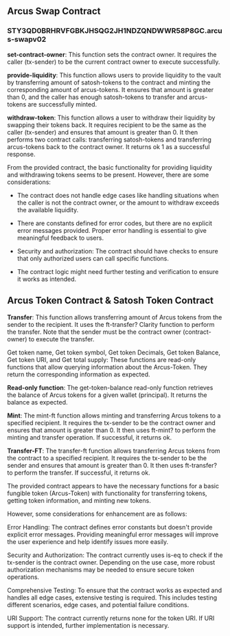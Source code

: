 
## Arcus Swap Contract
### STY3QD0BRHRVFGBKJHSQG2JH1NDZQNDWWR58P8GC.arcus-swapv02

**set-contract-owner**: This function sets the contract owner. It requires the caller (tx-sender) to be the current contract owner to execute successfully.

**provide-liquidity**: This function allows users to provide liquidity to the vault by transferring amount of satosh-tokens to the contract and minting the corresponding amount of arcus-tokens. It ensures that amount is greater than 0, and the caller has enough satosh-tokens to transfer and arcus-tokens are successfully minted.

**withdraw-token**: This function allows a user to withdraw their liquidity by swapping their tokens back. It requires recipient to be the same as the caller (tx-sender) and ensures that amount is greater than 0. It then performs two contract calls: transferring satosh-tokens and transferring arcus-tokens back to the contract owner. It returns ok 1 as a successful response.

From the provided contract, the basic functionality for providing liquidity and withdrawing tokens seems to be present. However, there are some considerations:

- The contract does not handle edge cases like handling situations when the caller is not the contract owner, or the amount to withdraw exceeds the available liquidity.

- There are constants defined for error codes, but there are no explicit error messages provided. Proper error handling is essential to give meaningful feedback to users.

- Security and authorization: The contract should have checks to ensure that only authorized users can call specific functions.

- The contract logic might need further testing and verification to ensure it works as intended.


## Arcus Token Contract & Satosh Token Contract

**Transfer**: This function allows transferring amount of Arcus tokens from the sender to the recipient. It uses the ft-transfer? Clarity function to perform the transfer. Note that the sender must be the contract owner (contract-owner) to execute the transfer.

Get token name, Get token symbol, Get token Decimals, Get token Balance, Get token URI, and Get total supply: These functions are read-only functions that allow querying information about the Arcus-Token. They return the corresponding information as expected.

**Read-only function**: The get-token-balance read-only function retrieves the balance of Arcus tokens for a given wallet (principal). It returns the balance as expected.

**Mint**: The mint-ft function allows minting and transferring Arcus tokens to a specified recipient. It requires the tx-sender to be the contract owner and ensures that amount is greater than 0. It then uses ft-mint? to perform the minting and transfer operation. If successful, it returns ok.

**Transfer-FT**: The transfer-ft function allows transferring Arcus tokens from the contract to a specified recipient. It requires the tx-sender to be the sender and ensures that amount is greater than 0. It then uses ft-transfer? to perform the transfer. If successful, it returns ok.

The provided contract appears to have the necessary functions for a basic fungible token (Arcus-Token) with functionality for transferring tokens, getting token information, and minting new tokens.

However, some considerations for enhancement are as follows:

Error Handling: The contract defines error constants but doesn't provide explicit error messages. Providing meaningful error messages will improve the user experience and help identify issues more easily.

Security and Authorization: The contract currently uses is-eq to check if the tx-sender is the contract owner. Depending on the use case, more robust authorization mechanisms may be needed to ensure secure token operations.

Comprehensive Testing: To ensure that the contract works as expected and handles all edge cases, extensive testing is required. This includes testing different scenarios, edge cases, and potential failure conditions.

URI Support: The contract currently returns none for the token URI. If URI support is intended, further implementation is necessary.

